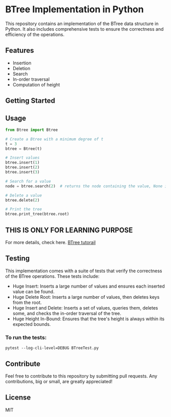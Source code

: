 # BTree Implementation in Python

This repository contains an implementation of the BTree data structure in Python. It also includes comprehensive tests to ensure the correctness and efficiency of the operations.

## Features

- Insertion
- Deletion
- Search
- In-order traversal
- Computation of height

## Getting Started

## Usage

```python
from Btree import Btree

# Create a Btree with a minimum degree of t
t = 3
btree = Btree(t)

# Insert values
btree.insert(1)
btree.insert(2)
btree.insert(3)

# Search for a value
node = btree.search(2)  # returns the node containing the value, None if not found

# Delete a value
btree.delete(2)

# Print the tree
btree.print_tree(btree.root)

```

## THIS IS ONLY FOR LEARNING PURPOSE

For more details, check here.
[BTree tutorail](!https://www.bilibili.com/video/BV1Y14y1y77X/?vd_source=367aed41a535ceffdb176c3ab1b4b146)

## Testing

This implementation comes with a suite of tests that verify the correctness of the BTree operations. These tests include:

- Huge Insert: Inserts a large number of values and ensures each inserted value can be found.
- Huge Delete Root: Inserts a large number of values, then deletes keys from the root.
- Huge Insert and Delete: Inserts a set of values, queries them, deletes some, and checks the in-order traversal of the tree.
- Huge Height In-Bound: Ensures that the tree's height is always within its expected bounds.

### To run the tests:

`pytest --log-cli-level=DEBUG BTreeTest.py`

## Contribute

Feel free to contribute to this repository by submitting pull requests. Any contributions, big or small, are greatly appreciated!

## License

MIT
